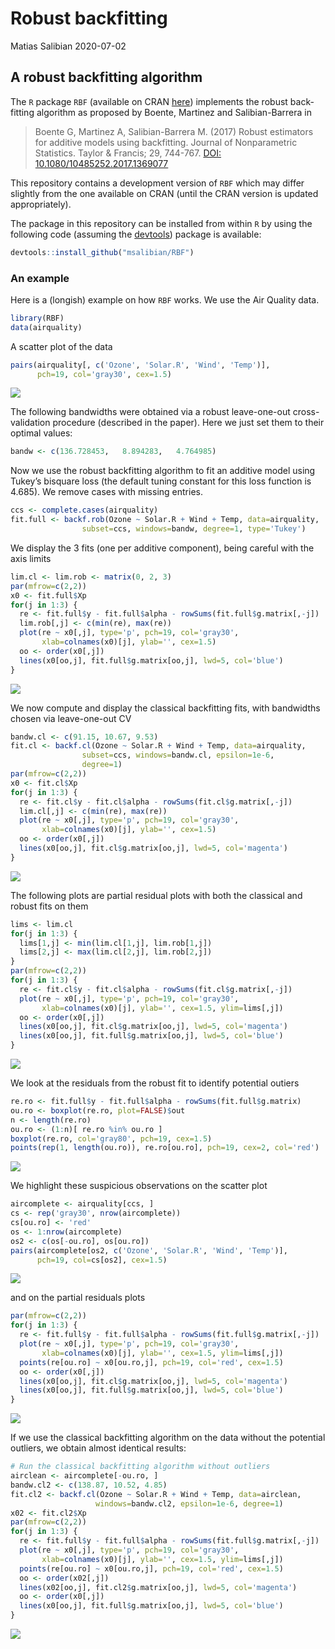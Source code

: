 Robust backfitting
================
Matias Salibian
2020-07-02

## A robust backfitting algorithm

The `R` package `RBF` (available on CRAN
[here](https://cran.r-project.org/package=RBF)) implements the robust
back-fitting algorithm as proposed by Boente, Martinez and
Salibian-Barrera in

> Boente G, Martinez A, Salibian-Barrera M. (2017) Robust estimators for
> additive models using backfitting. Journal of Nonparametric
> Statistics. Taylor & Francis; 29, 744-767.
> [DOI: 10.1080/10485252.2017.1369077](https://doi.org/10.1080/10485252.2017.1369077)

This repository contains a development version of `RBF` which may differ
slightly from the one available on CRAN (until the CRAN version is
updated appropriately).

The package in this repository can be installed from within `R` by using
the following code (assuming the
[devtools](https://cran.r-project.org/package=devtools)) package is
available:

``` r
devtools::install_github("msalibian/RBF")
```

### An example

Here is a (longish) example on how `RBF` works. We use the Air Quality
data.

``` r
library(RBF)
data(airquality)
```

A scatter plot of the data

``` r
pairs(airquality[, c('Ozone', 'Solar.R', 'Wind', 'Temp')], 
      pch=19, col='gray30', cex=1.5)
```

![](README_files/figure-gfm/scatter-1.png)<!-- -->

The following bandwidths were obtained via a robust leave-one-out
cross-validation procedure (described in the paper). Here we just set
them to their optimal values:

``` r
bandw <- c(136.728453,   8.894283,   4.764985)
```

Now we use the robust backfitting algorithm to fit an additive model
using Tukey’s bisquare loss (the default tuning constant for this loss
function is 4.685). We remove cases with missing entries.

``` r
ccs <- complete.cases(airquality)
fit.full <- backf.rob(Ozone ~ Solar.R + Wind + Temp, data=airquality,
                subset=ccs, windows=bandw, degree=1, type='Tukey')
```

We display the 3 fits (one per additive component), being careful with
the axis limits

``` r
lim.cl <- lim.rob <- matrix(0, 2, 3)
par(mfrow=c(2,2))
x0 <- fit.full$Xp
for(j in 1:3) {
  re <- fit.full$y - fit.full$alpha - rowSums(fit.full$g.matrix[,-j])
  lim.rob[,j] <- c(min(re), max(re))
  plot(re ~ x0[,j], type='p', pch=19, col='gray30', 
       xlab=colnames(x0)[j], ylab='', cex=1.5)
  oo <- order(x0[,j])
  lines(x0[oo,j], fit.full$g.matrix[oo,j], lwd=5, col='blue')
}
```

![](README_files/figure-gfm/showfits-1.png)<!-- -->

We now compute and display the classical backfitting fits, with
bandwidths chosen via leave-one-out CV

``` r
bandw.cl <- c(91.15, 10.67, 9.53)
fit.cl <- backf.cl(Ozone ~ Solar.R + Wind + Temp, data=airquality,
                subset=ccs, windows=bandw.cl, epsilon=1e-6, 
                degree=1)
par(mfrow=c(2,2))
x0 <- fit.cl$Xp
for(j in 1:3) {
  re <- fit.cl$y - fit.cl$alpha - rowSums(fit.cl$g.matrix[,-j])
  lim.cl[,j] <- c(min(re), max(re))
  plot(re ~ x0[,j], type='p', pch=19, col='gray30', 
       xlab=colnames(x0)[j], ylab='', cex=1.5)
  oo <- order(x0[,j])
  lines(x0[oo,j], fit.cl$g.matrix[oo,j], lwd=5, col='magenta')
}
```

![](README_files/figure-gfm/classicfits-1.png)<!-- -->

The following plots are partial residual plots with both the classical
and robust fits on them

``` r
lims <- lim.cl
for(j in 1:3) {
  lims[1,j] <- min(lim.cl[1,j], lim.rob[1,j])
  lims[2,j] <- max(lim.cl[2,j], lim.rob[2,j])
}
par(mfrow=c(2,2))
for(j in 1:3) {
  re <- fit.cl$y - fit.cl$alpha - rowSums(fit.cl$g.matrix[,-j])
  plot(re ~ x0[,j], type='p', pch=19, col='gray30', 
       xlab=colnames(x0)[j], ylab='', cex=1.5, ylim=lims[,j])
  oo <- order(x0[,j])
  lines(x0[oo,j], fit.cl$g.matrix[oo,j], lwd=5, col='magenta')
  lines(x0[oo,j], fit.full$g.matrix[oo,j], lwd=5, col='blue')
}
```

![](README_files/figure-gfm/overlay-1.png)<!-- -->

We look at the residuals from the robust fit to identify potential
outiers

``` r
re.ro <- fit.full$y - fit.full$alpha - rowSums(fit.full$g.matrix)
ou.ro <- boxplot(re.ro, plot=FALSE)$out
n <- length(re.ro)
ou.ro <- (1:n)[ re.ro %in% ou.ro ]
boxplot(re.ro, col='gray80', pch=19, cex=1.5)
points(rep(1, length(ou.ro)), re.ro[ou.ro], pch=19, cex=2, col='red')
```

![](README_files/figure-gfm/outliers-1.png)<!-- -->

We highlight these suspicious observations on the scatter plot

``` r
aircomplete <- airquality[ccs, ]
cs <- rep('gray30', nrow(aircomplete))
cs[ou.ro] <- 'red'
os <- 1:nrow(aircomplete)
os2 <- c(os[-ou.ro], os[ou.ro])
pairs(aircomplete[os2, c('Ozone', 'Solar.R', 'Wind', 'Temp')], 
      pch=19, col=cs[os2], cex=1.5)
```

![](README_files/figure-gfm/showouts-1.png)<!-- -->

and on the partial residuals plots

``` r
par(mfrow=c(2,2))
for(j in 1:3) {
  re <- fit.full$y - fit.full$alpha - rowSums(fit.full$g.matrix[,-j])
  plot(re ~ x0[,j], type='p', pch=19, col='gray30', 
       xlab=colnames(x0)[j], ylab='', cex=1.5, ylim=lims[,j])
  points(re[ou.ro] ~ x0[ou.ro,j], pch=19, col='red', cex=1.5)
  oo <- order(x0[,j])
  lines(x0[oo,j], fit.cl$g.matrix[oo,j], lwd=5, col='magenta')
  lines(x0[oo,j], fit.full$g.matrix[oo,j], lwd=5, col='blue')
}
```

![](README_files/figure-gfm/showouts2-1.png)<!-- -->

If we use the classical backfitting algorithm on the data without the
potential outliers, we obtain almost identical results:

``` r
# Run the classical backfitting algorithm without outliers
airclean <- aircomplete[-ou.ro, ]
bandw.cl2 <- c(138.87, 10.52, 4.85)
fit.cl2 <- backf.cl(Ozone ~ Solar.R + Wind + Temp, data=airclean,
                   windows=bandw.cl2, epsilon=1e-6, degree=1)
x02 <- fit.cl2$Xp
par(mfrow=c(2,2))
for(j in 1:3) {
  re <- fit.full$y - fit.full$alpha - rowSums(fit.full$g.matrix[,-j])
  plot(re ~ x0[,j], type='p', pch=19, col='gray30', 
       xlab=colnames(x0)[j], ylab='', cex=1.5, ylim=lims[,j])
  points(re[ou.ro] ~ x0[ou.ro,j], pch=19, col='red', cex=1.5)
  oo <- order(x02[,j])
  lines(x02[oo,j], fit.cl2$g.matrix[oo,j], lwd=5, col='magenta')
  oo <- order(x0[,j])
  lines(x0[oo,j], fit.full$g.matrix[oo,j], lwd=5, col='blue')
}
```

![](README_files/figure-gfm/bothonclean-1.png)<!-- -->

